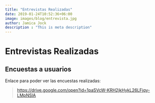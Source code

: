 ```yaml
---
title: "Entrevistas Realizadas"
date: 2019-01-24T10:52:36+06:00
image: images/blog/entrevista.jpg
author: Jamica Jock
description : "This is meta description"
---
```


# Entrevistas Realizadas

Encuestas a usuarios
-----

Enlace para poder ver las encuestas realizadas:
> https://drive.google.com/open?id=1paSVcW-KRH2jkHykL26LFjqy-LMpNSlA

